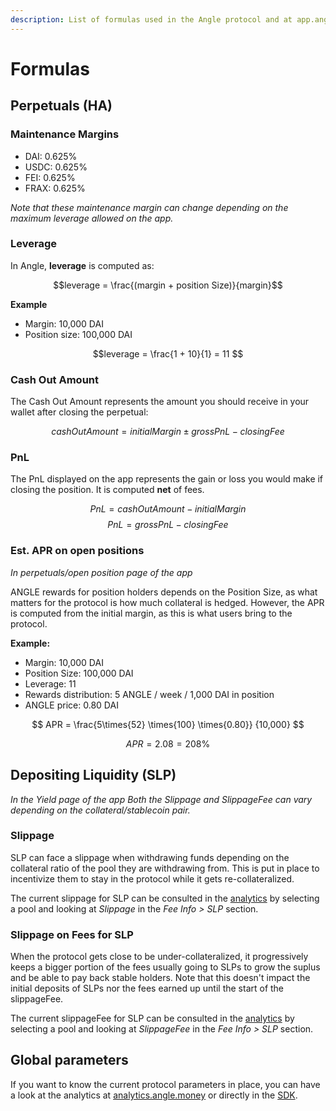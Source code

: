 ```yaml
---
description: List of formulas used in the Angle protocol and at app.angle.money
---
```


# Formulas

## Perpetuals (HA)

### Maintenance Margins

- DAI: 0.625%
- USDC: 0.625%
- FEI: 0.625%
- FRAX: 0.625%

_Note that these maintenance margin can change depending on the maximum leverage allowed on the app._

### Leverage

In Angle, **leverage** is computed as:

$$leverage = \frac{(margin + position Size)}{margin}$$

**Example**

- Margin: 10,000 DAI
- Position size: 100,000 DAI

$$leverage = \frac{1 + 10}{1} = 11 $$

### Cash Out Amount

The Cash Out Amount represents the amount you should receive in your wallet after closing the perpetual:

$$cashOutAmount = initialMargin \pm grossPnL - closingFee $$

### PnL

The PnL displayed on the app represents the gain or loss you would make if closing the position. It is computed **net** of fees.

$$ PnL = cashOutAmount - initialMargin $$
$$ PnL = grossPnL - closingFee $$

### Est. APR on open positions

_In perpetuals/open position page of the app_

ANGLE rewards for position holders depends on the Position Size, as what matters for the protocol is how much collateral is hedged. However, the APR is computed from the initial margin, as this is what users bring to the protocol.

**Example:**

- Margin: 10,000 DAI
- Position Size: 100,000 DAI
- Leverage: 11
- Rewards distribution: 5 ANGLE / week / 1,000 DAI in position
- ANGLE price: 0.80 DAI

$$
APR =
\frac{5\times{52}
\times{100}
\times{0.80}}
{10,000}
$$

$$ APR = 2.08 = 208\% $$

## Depositing Liquidity (SLP)

_In the Yield page of the app_
_Both the Slippage and SlippageFee can vary depending on the collateral/stablecoin pair._

### Slippage

SLP can face a slippage when withdrawing funds depending on the collateral ratio of the pool they are withdrawing from. This is put in place to incentivize them to stay in the protocol while it gets re-collateralized.

The current slippage for SLP can be consulted in the [analytics](https://analytics.angle.money/) by selecting a pool and looking at _Slippage_ in the _Fee Info > SLP_ section.

### Slippage on Fees for SLP

When the protocol gets close to be under-collateralized, it progressively keeps a bigger portion of the fees usually going to SLPs to grow the suplus and be able to pay back stable holders. Note that this doesn't impact the initial deposits of SLPs nor the fees earned up until the start of the slippageFee.

The current slippageFee for SLP can be consulted in the [analytics](https://analytics.angle.money/) by selecting a pool and looking at _SlippageFee_ in the _Fee Info > SLP_ section.

## Global parameters

If you want to know the current protocol parameters in place, you can have a look at the analytics at [analytics.angle.money](https://analytics.angle.money) or directly in the [SDK](https://github.com/AngleProtocol/angle-sdk).
